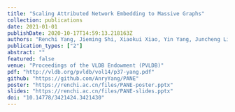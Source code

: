 ```yaml
---
title: "Scaling Attributed Network Embedding to Massive Graphs"
collection: publications
date: 2021-01-01
publishDate: 2020-10-17T14:59:13.218163Z
authors: "Renchi Yang, Jieming Shi, Xiaokui Xiao, Yin Yang, Juncheng Liu, Sourav S. Bhowmick"
publication_types: ["2"]
abstract: ""
featured: false
venue: "Proceedings of the VLDB Endowment (PVLDB)"
pdf: "http://vldb.org/pvldb/vol14/p37-yang.pdf"
github: "https://github.com/AnryYang/PANE"
poster: "https://renchi.ac.cn/files/PANE-poster.pptx"
slides: "https://renchi.ac.cn/files/PANE-slides.pptx"
doi: "10.14778/3421424.3421430"
---
```

